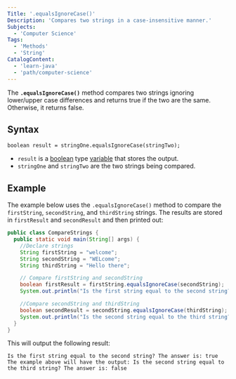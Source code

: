 ```yaml
---
Title: '.equalsIgnoreCase()'
Description: 'Compares two strings in a case-insensitive manner.'
Subjects:
  - 'Computer Science'
Tags:
  - 'Methods'
  - 'String'
CatalogContent:
  - 'learn-java'
  - 'path/computer-science'
---
```


The **`.equalsIgnoreCase()`** method compares two strings ignoring lower/upper case differences and returns true if the two are the same. Otherwise, it returns false.

## Syntax

```pseudo
boolean result = stringOne.equalsIgnoreCase(stringTwo);
```

- `result` is a [boolean](https://www.codecademy.com/resources/docs/general/data-types/boolean) type [variable](https://www.codecademy.com/resources/docs/java/variables) that stores the output.
- `stringOne` and `stringTwo` are the two strings being compared.

## Example

The example below uses the `.equalsIgnoreCase()` method to compare the `firstString`, `secondString`, and `thirdString` strings. The results are stored in `firstResult` and `secondResult` and then printed out:

```java
public class CompareStrings {
  public static void main(String[] args) {
    //Declare strings
    String firstString = "welcome";
    String secondString = "WELcome";
    String thirdString = "Hello there";

    // Compare firstString and secondString
    boolean firstResult = firstString.equalsIgnoreCase(secondString);
    System.out.println("Is the first string equal to the second string? The answer is: " + firstResult);

    //Compare secondString and thirdString
    boolean secondResult = secondString.equalsIgnoreCase(thirdString);
    System.out.println("Is the second string equal to the third string? The answer is: " + secondResult);
  }
}
```

This will output the following result:

```shell
Is the first string equal to the second string? The answer is: true
The example above will have the output: Is the second string equal to the third string? The answer is: false
```
